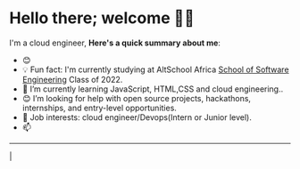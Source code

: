 # Hello there; welcome 👋🏾



I'm a cloud engineer, 
**Here's a quick summary about me**:

- 😊 
- 💡 Fun fact: I'm currently studying at AltSchool Africa [School of Software Engineering](https://altschoolafrica.com/schools/engineering) Class of 2022.
- 🌱 I’m currently learning JavaScript, HTML,CSS and cloud engineering..
- 😊 I’m looking for help with open source projects, hackathons, internships, and entry-level opportunities.
- 💼 Job interests: cloud engineer/Devops(Intern or Junior level).
- 📫 

---

|
